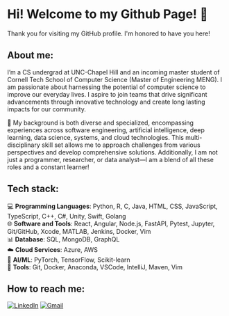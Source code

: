 # Hi! Welcome to my Github Page! 🤩

Thank you for visiting my GitHub profile. I'm honored to have you here!

## About me:

I’m a CS undergrad at UNC-Chapel Hill and an incoming master student of Cornell Tech School of Computer Science (Master of Engineering MENG). I am passionate about harnessing the potential of computer science to improve our everyday lives. I aspire to join teams that drive significant advancements through innovative technology and create long lasting impacts for our community.

🔧 My background is both diverse and specialized, encompassing experiences across software engineering, artificial intelligence, deep learning, data science, systems, and cloud technologies. This multi-disciplinary skill set allows me to approach challenges from various perspectives and develop comprehensive solutions. Additionally, I am not just a programmer, researcher, or data analyst—I am a blend of all these roles and a constant learner!

## Tech stack:

💻 **Programming Languages**: Python, R, C, Java, HTML, CSS, JavaScript, TypeScript, C++, C#, Unity, Swift, Golang  
🌐 **Software and Tools**: React, Angular, Node.js, FastAPI, Pytest, Jupyter, Git/GitHub, Xcode, MATLAB, Jenkins, Docker, Vim  
📊 **Database**: SQL, MongoDB, GraphQL  
☁️ **Cloud Services**: Azure, AWS  
🤖 **AI/ML**: PyTorch, TensorFlow, Scikit-learn   
🚀 **Tools**: Git, Docker, Anaconda, VSCode, IntelliJ, Maven, Vim

## How to reach me:

[![LinkedIn](https://img.shields.io/badge/LinkedIn-blue?style=flat-square&logo=linkedin)](https://www.linkedin.com/in/andy-dong1)
[![Gmail](https://img.shields.io/badge/Gmail-red?style=flat-square&logo=gmail&logoColor=white)](mailto:andyd4808@gmail.com)

